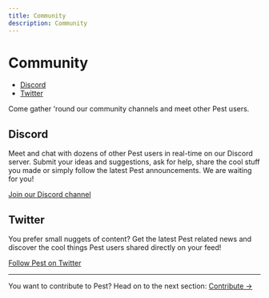 ```yaml
---
title: Community
description: Community
---
```


# Community

- [Discord](#discord)
- [Twitter](#twitter)

Come gather 'round our community channels and meet other Pest users.

<a name="discord"></a>
## Discord

Meet and chat with dozens of other Pest users in real-time on our Discord server. Submit your ideas and suggestions, ask for help, share the cool stuff you made or simply follow the latest Pest announcements. We are waiting for you!

[Join our Discord channel](https://discord.gg/bMAJv82)


<a name="twitter"></a>
## Twitter

You prefer small nuggets of content? Get the latest Pest related news and discover the cool things Pest users shared directly on your feed!

[Follow Pest on Twitter](https://twitter.com/pestphp)

---

You want to contribute to Pest? Head on to the next section: [Contribute →](/docs/contribute)
